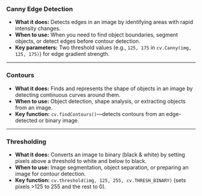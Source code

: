 ### **Canny Edge Detection**  
- **What it does:** Detects edges in an image by identifying areas with rapid intensity changes.  
- **When to use:** When you need to find object boundaries, segment objects, or detect edges before contour detection.  
- **Key parameters:** Two threshold values (e.g., `125, 175` in `cv.Canny(img, 125, 175)`) for edge gradient strength.  

---

### **Contours**  
- **What it does:** Finds and represents the shape of objects in an image by detecting continuous curves around them.  
- **When to use:** Object detection, shape analysis, or extracting objects from an image.  
- **Key function:** `cv.findContours()`—detects contours from an edge-detected or binary image.  

---

### **Thresholding**  
- **What it does:** Converts an image to binary (black & white) by setting pixels above a threshold to white and below to black.  
- **When to use:** Image segmentation, object separation, or preparing an image for contour detection.  
- **Key function:** `cv.threshold(img, 125, 255, cv.THRESH_BINARY)` (sets pixels >125 to 255 and the rest to 0).  